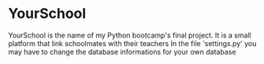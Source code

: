 # YourSchool
YourSchool is the name of my Python bootcamp's final project. It is a small platform that link schoolmates with their teachers
In the file 'settings.py' you may have to change the database informations for your own database
